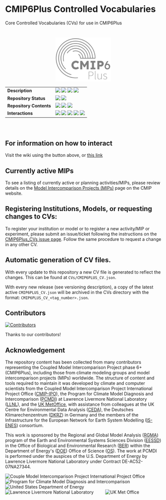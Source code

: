 # CMIP6Plus Controlled Vocabularies

Core Controlled Vocabularies (CVs) for use in CMIP6Plus
#



<div align="center" style="width:100%">
    <img width='180px' style='fill:red;' src='https://raw.githubusercontent.com/WCRP-CMIP/CMIP6Plus_CVs/main/.github/.wiki/CMIP6plus.svg'/>
   <br>
    <table>
        <tr>
            <td><strong>Description</strong></td>
            <td>
            <a href='https://github.com/WCRP-CMIP/CMIP6Plus_CVs/releases'><img src='https://img.shields.io/github/release/WCRP-CMIP/CMIP6Plus_CVs?label=CV%20Version%20%5Blatest%5D'></a>
            <a href='https://github.com/PCMDI/cmor'><img src='https://img.shields.io/github/release/PCMDI/cmor?label=CMOR%20Version&color=green'></a>
            <a href='https://github.com/PCMDI/mip-cmor-tables'><img src='https://img.shields.io/github/release/PCMDI/mip-cmor-tables?label=MIP%20Table%20Version&color=purple'></a>
            <img src='https://img.shields.io/github/license/WCRP-CMIP/CMIP6Plus_CVs.svg'/>
            </td>
        </tr>
        <tr>
            <td><strong>Repository Status</strong></td>
            <td><img src='https://github.com/WCRP-CMIP/CMIP6Plus_CVs/actions/workflows/gen_CV.yml/badge.svg?branch=main'>
            <img src='https://github.com/WCRP-CMIP/CMIP6Plus_CVs/actions/workflows/version_update.yml/badge.svg?branch=main'>
            </td>
        </tr>
        <tr>
            <td><strong>Repository Contents</strong></td>
<td><img src='https://img.shields.io/badge/Activities-%202%20-purple'>
<img src='https://img.shields.io/badge/Experiments-%2022%20-coral'>
<img src='https://img.shields.io/badge/Sources-%201%20-blue'></td></tr end>
        <tr>
            <td><strong>Interactions</strong></td>
            <td> <a href='https://github.com/WCRP-CMIP/CMIP6Plus_CVs/discussions'><img src='https://img.shields.io/github/discussions/WCRP-CMIP/CMIP6Plus_CVs?label=Discussions'></a>
            <a href='https://github.com/WCRP-CMIP/CMIP6Plus_CVs/issues'><img src='https://img.shields.io/github/issues/WCRP-CMIP/CMIP6Plus_CVs?label=Requests'></a>
            <img src="https://img.shields.io/github/contributors/WCRP-CMIP/CMIP6Plus_CVs">
           <img src='https://img.shields.io/github/commit-activity/m/WCRP-CMIP/CMIP6Plus_CVs?label=Commit%20Activity'>
           <img src='https://img.shields.io/github/last-commit/WCRP-CMIP/CMIP6Plus_CVs.svg'/> 
        </td>
        </tr>
    </table>
</div>

<br>


# 

## For information on how to interact
Visit the wiki using the button above, or [this link](https://github.com/WCRP-CMIP/CMIP6Plus_CVs/wiki)

## Currently active MIPs

To see a listing of currently active or planning activities/MIPs, please review details on the [Model Intercomparison Projects (MIPs)](https://wcrp-cmip.org/model-intercomparison-projects-mips/) page on the CMIP website.

## Registering Institutions, Models, or requesting changes to CVs:

To register your institution or model or to register a new activity/MIP or experiment, please submit an issue/ticket following the instructions on the [CMIP6Plus_CVs issue page](https://github.com/WCRP-CMIP/CMIP6Plus_CVs/issues/new). Follow the same procedure to request a change in any other CV.

## Automatic generation of CV files. 
With every update to this repository a new CV file is generated to reflect the changes. This can be found at `CVs/CMIP6PLUS_CV.json`. 

With every new release (see versioning description), a copy of the latest active `CMIP6PLUS_CV.json` will be archived in the CVs directory with the format: `CMIP6PLUS_CV_<tag_number>.json`.


## Contributors

[![Contributors](https://contrib.rocks/image?repo=WCRP-CMIP/CMIP6Plus_CVs)](https://github.com/WCRP-CMIP/CMIP6Plus_CVs/graphs/contributors)

Thanks to our contributors!


## Acknowledgement

The repository content has been collected from many contributors representing the Coupled Model Intercomparison Project phase 6+ (CMIP6Plus), including those from climate modeling groups and model intercomparison projects (MIPs) worldwide. The structure of content and tools required to maintain it was developed by climate and computer scientists from the Coupled Model Intercomparison Project International Project Office ([CMIP-IPO](https://wcrp-cmip.org/cmip-governance/project-office/)), the Program for Climate Model Diagnosis and Intercomparison ([PCMDI](https://pcmdi.llnl.gov/)) at Lawrence Livermore National Laboratory ([LLNL](https://www.llnl.gov/)), and the [UK MetOffice](https://www.metoffice.gov.uk/), with assistance from colleagues at the UK Centre for Environmental Data Analysis ([CEDA](https://www.ceda.ac.uk/)), the Deutsches Klimarechenzentrum ([DKRZ](https://www.dkrz.de/en/)) in Germany and the members of the Infrastructure for the European Network for Earth System Modelling ([IS-ENES](https://is.enes.org/)) consortium.

This work is sponsored by the Regional and Global Model Analysis ([RGMA](https://climatemodeling.science.energy.gov/program/regional-global-model-analysis)) program of the Earth and Environmental Systems Sciences Division ([EESSD](https://science.osti.gov/ber/Research/eessd)) in the Office of Biological and Environmental Research ([BER](https://science.osti.gov/ber)) within the Department of Energy's ([DOE](https://www.energy.gov/)) Office of Science ([OS](https://science.osti.gov/)). The work at PCMDI is performed under the auspices of the U.S. Department of Energy by Lawrence Livermore National Laboratory under Contract DE-AC52-07NA27344.

<p>
    <img src="https://pcmdi.github.io/assets/CMIP/100px-CMIP_Logo_RGB_Positive-square-96dpi.png"
         width="65"
         style="margin-right: 30px"
         title="Couple Model Intercomparison Project International Project Office"
         alt="Couple Model Intercomparison Project International Project Office"
    >&nbsp;
    <img src="https://pcmdi.github.io/assets/PCMDI/100px-PCMDI-Logo-NoText-square-png8.png"
         width="65"
         style="margin-right: 30px"
         title="Program for Climate Model Diagnosis and Intercomparison"
         alt="Program for Climate Model Diagnosis and Intercomparison"
    >&nbsp;
    <img src="https://pcmdi.github.io/assets/DOE/480px-DOE_Seal_Color.png"
         width="65"
         style="margin-right: 30px"
         title="United States Department of Energy"
         alt="United States Department of Energy"
    >&nbsp;
    <img src="https://pcmdi.github.io/assets/LLNL/212px-LLNLiconPMS286-WHITEBACKGROUND.png"
         width="65"
         style="margin-right: 30px"
         title="Lawrence Livermore National Laboratory"
         alt="Lawrence Livermore National Laboratory"
    >&nbsp;
    <img src="https://pcmdi.github.io/assets/MetOffice/100px-Met_Office_LogoBLACK.png"
         width="65"
         style="margin-right: 30px"
         title="UK Met Office"
         alt="UK Met Office"
    >
</p>
